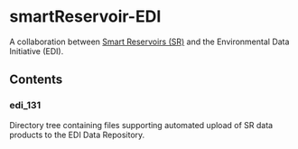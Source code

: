 # smartReservoir-EDI

A collaboration between [Smart Reservoirs (SR)](http://smartreservoir.org) and the Environmental Data Initiative (EDI).

## Contents

### edi_131

Directory tree containing files supporting automated upload of SR data products to the EDI Data Repository.